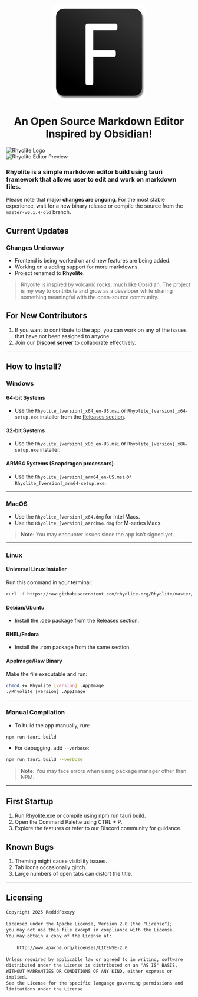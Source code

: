 <div align="center">
    <img src="./src-tauri/icons/icon.png" width=256 alt="rhyolite">
</div>

<h1 align="center">An Open Source Markdown Editor Inspired by Obsidian!</h1>

![Rhyolite Logo](assets/Rhyolite_is_cool_2.png)  
![Rhyolite Editor Preview](assets/Rhyolite_is_cool_3.png)

### Rhyolite is a simple markdown editor build using tauri framework that allows user to edit and work on markdown files.


Please note that **major changes are ongoing**. For the most stable experience, wait for a new binary release or compile the source from the `master-v0.1.4-old` branch.


## **Current Updates**

### Changes Underway

- Frontend is being worked on and new features are being added.
- Working on a adding support for more markdowns.
- Project renamed to **Rhyolite**.

> Rhyolite is inspired by volcanic rocks, much like Obsidian. The project is my way to contribute and grow as a developer while sharing something meaningful with the open-source community.


## For New Contributors

1. If you want to contribute to the app, you can work on any of the issues that have not been assigned to anyone.
2. Join our **[Discord server](https://discord.gg/K6FAd8FTma)** to collaborate effectively.

---

## How to Install?

### **Windows**

#### 64-bit Systems

- Use the `Rhyolite_[version]_x64_en-US.msi` or `Rhyolite_[version]_x64-setup.exe` installer from the [Releases section](https://github.com/RedddFoxxyy/Rhyolite/releases).

#### 32-bit Systems

- Use the `Rhyolite_[version]_x86_en-US.msi` or `Rhyolite_[version]_x86-setup.exe` installer.

#### ARM64 Systems (Snapdragon processors)

- Use the `Rhyolite_[version]_arm64_en-US.msi` or `Rhyolite_[version]_arm64-setup.exe`.

---

### **MacOS**

- Use the `Rhyolite_[version]_x64.dmg` for Intel Macs.
- Use the `Rhyolite_[version]_aarch64.dmg` for M-series Macs.

> **Note:** You may encounter issues since the app isn’t signed yet.

---

### **Linux**

#### Universal Linux Installer

Run this command in your terminal:

```bash
curl -f https://raw.githubusercontent.com/rhyolite-org/Rhyolite/master/packaging/linux/install.sh | sh
```

#### Debian/Ubuntu

- Install the .deb package from the Releases section.

#### RHEL/Fedora

- Install the .rpm package from the same section.

#### AppImage/Raw Binary

Make the file executable and run:

```bash
chmod +x Rhyolite_[version]_.AppImage
./Rhyolite_[version]_.AppImage
```

---

### **Manual Compilation**

- To build the app manually, run:

```bash
npm run tauri build
```

- For debugging, add `--verbose`:

```bash
npm run tauri build --verbose
```

> **Note:** You may face errors when using package manager other than NPM.

---

## First Startup

1. Run Rhyolite.exe or compile using npm run tauri build.
2. Open the Command Palette using CTRL + P.
3. Explore the features or refer to our Discord community for guidance.

## Known Bugs

1. Theming might cause visibility issues.
2. Tab icons occasionally glitch.
3. Large numbers of open tabs can distort the title.

---

## Licensing

```
Copyright 2025 RedddFoxxyy

Licensed under the Apache License, Version 2.0 (the "License");
you may not use this file except in compliance with the License.
You may obtain a copy of the License at:

    http://www.apache.org/licenses/LICENSE-2.0

Unless required by applicable law or agreed to in writing, software
distributed under the License is distributed on an "AS IS" BASIS,
WITHOUT WARRANTIES OR CONDITIONS OF ANY KIND, either express or implied.
See the License for the specific language governing permissions and
limitations under the License.
```
